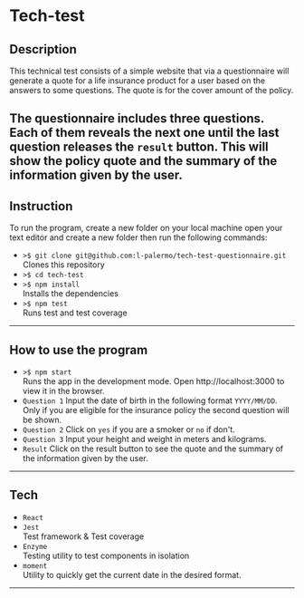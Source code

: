 # Tech-test

## Description
This technical test consists of a simple website that via a questionnaire will generate a quote for a life insurance product for a user based on the answers to some questions. The quote is for the cover amount of the policy.

The questionnaire includes three questions. Each of them reveals the next one until the last question releases the `result` button. This will show the policy quote and the summary of the information given by the user.
-----------------
## Instruction
To run the program, create a new folder on your local machine open your text editor and create a new folder then run the following commands:
* `>$ git clone git@github.com:l-palermo/tech-test-questionnaire.git`<br>Clones this repository
* `>$ cd tech-test`
* `>$ npm install`<br>Installs the dependencies
* `>$ npm test`<br>Runs test and test coverage
-----------------
## How to use the program
* `>$ npm start`<br>Runs the app in the development mode. Open http://localhost:3000 to view it in the browser.
* `Question 1` Input the date of birth in the following format `YYYY/MM/DD`. Only if you are eligible for the insurance policy the second question will be shown.
* `Question 2` Click on `yes` if you are a smoker or `no` if don't.
* `Question 3` Input your height and weight in meters and kilograms.
* `Result` Click on the result button to see the quote and the summary of the information given by the user.
-----------------
## Tech
* `React`
* `Jest`<br>Test framework & Test coverage
* `Enzyme`<br>Testing utility to test components in isolation
* `moment`<br>Utility to quickly get the current date in the desired format.
-----------------

